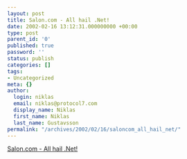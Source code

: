```yaml
---
layout: post
title: Salon.com - All hail .Net!
date: 2002-02-16 13:12:31.000000000 +00:00
type: post
parent_id: '0'
published: true
password: ''
status: publish
categories: []
tags:
- Uncategorized
meta: {}
author:
  login: niklas
  email: niklas@protocol7.com
  display_name: Niklas
  first_name: Niklas
  last_name: Gustavsson
permalink: "/archives/2002/02/16/saloncom_all_hail_net/"
---
```

[Salon.com - All hail .Net!](http://www.salon.com/tech/feature/2002/02/14/dot_net/)

